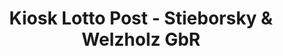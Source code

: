 ---
title: "Kiosk Lotto Post - Stieborsky & Welzholz GbR"
url: /luedenscheid/kiosk-lotto-post-stieborsky-und-welzholz-gbr/
shop: Kiosk
---